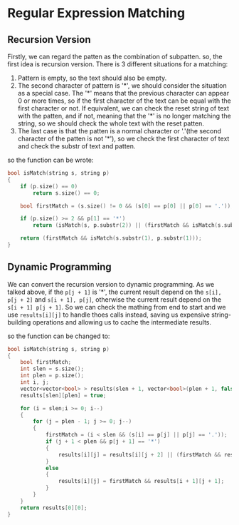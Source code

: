 # Regular Expression Matching

## Recursion Version
Firstly, we can regard the patten as the combination of subpatten. so, the first idea is recursion version.
There is 3 different situations for a matching:
1. Pattern is empty, so the text should also be empty.
2. The second character of pattern is '\*', we should consider the situation as a special case. The '\*' means that the previous character can appear 0 or more times, so if the first character of the text can be equal with the first character or not. If equivalent, we can check the reset string of text with the patten, and if not, meaning that the '*' is no longer matching the string, so we should check the whole text with the reset patten.
3. The last case is that the patten is a normal character or '.'(the second character of the patten is not '*'), so we check the first character of text and check the substr of text and patten.

so the function can be wrote:
``` c++
bool isMatch(string s, string p)
{
    if (p.size() == 0)
        return s.size() == 0;

    bool firstMatch = (s.size() != 0 && (s[0] == p[0] || p[0] == '.'));

    if (p.size() >= 2 && p[1] == '*')
        return (isMatch(s, p.substr(2)) || (firstMatch && isMatch(s.substr(1), p)));

    return (firstMatch && isMatch(s.substr(1), p.substr(1)));
}
```

## Dynamic Programming
We can convert the recursion version to dynamic programming. As we talked above, if the `p[j + 1]` is '\*', the current result depend on the `s[i], p[j + 2]` and `s[i + 1], p[j]`, otherwise the current result depend on the `s[i + 1] p[j + 1]`. So we can check the mathing from end to start and we use `results[i][j]` to handle thoes calls instead, saving us expensive string-building operations and allowing us to cache the intermediate results.

so the function can be changed to:
``` c++
bool isMatch(string s, string p)
{
    bool firstMatch;
    int slen = s.size();
    int plen = p.size();
    int i, j;
    vector<vector<bool> > results(slen + 1, vector<bool>(plen + 1, false));
    results[slen][plen] = true;

    for (i = slen;i >= 0; i--)
    {
        for (j = plen - 1; j >= 0; j--)
        {
            firstMatch = (i < slen && (s[i] == p[j] || p[j] == '.'));
            if (j + 1 < plen && p[j + 1] == '*')
            {
                results[i][j] = results[i][j + 2] || (firstMatch && results[i + 1][j]);
            }
            else
            {
                results[i][j] = firstMatch && results[i + 1][j + 1];
            }
        }
    }
    return results[0][0];
}
```
